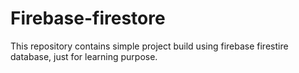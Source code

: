 # Firebase-firestore
This repository contains simple project build using firebase firestire database, just for learning purpose.
